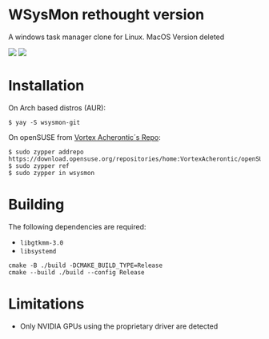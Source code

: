# WSysMon rethought version
A windows task manager clone for Linux. MacOS Version deleted

<img src="screenshots/scr0.png" style="max-width: 70%; height: auto;">
<img src="screenshots/scr1.png" style="max-width: 70%; height: auto;">


# Installation
On Arch based distros (AUR):
```
$ yay -S wsysmon-git
```

On openSUSE from [Vortex Acherontic´s Repo](https://build.opensuse.org/project/show/home:VortexAcherontic):
```
$ sudo zypper addrepo https://download.opensuse.org/repositories/home:VortexAcherontic/openSUSE_Tumbleweed/home:VortexAcherontic.repo
$ sudo zypper ref
$ sudo zypper in wsysmon
```

# Building
The following dependencies are required:
* `libgtkmm-3.0`
* `libsystemd`

```
cmake -B ./build -DCMAKE_BUILD_TYPE=Release
cmake --build ./build --config Release
```

# Limitations
* Only NVIDIA GPUs using the proprietary driver are detected
